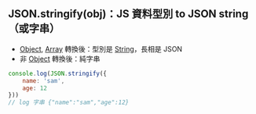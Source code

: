## JSON.stringify(obj)：JS 資料型別 to JSON string（或字串）
- [Object](Object.md), [Array](Array.md) 轉換後：型別是 [String](String.md)，長相是 JSON
- 非 [Object](Object.md) 轉換後：純字串

```js
console.log(JSON.stringify({
	name: 'sam',
	age: 12
}))
// log 字串 {"name":"sam","age":12}
```